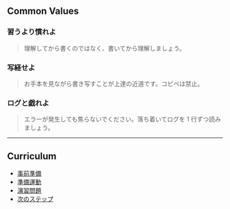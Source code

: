 ## Common Values

### 習うより慣れよ

> 理解してから書くのではなく、書いてから理解しましょう。

### 写経せよ

> お手本を見ながら書き写すことが上達の近道です。コピペは禁止。

### ログと戯れよ

> エラーが発生しても焦らないでください。落ち着いてログを 1 行ずつ読みましょう。

---

## Curriculum

- [事前準備]()
- [準備運動]()
- [演習問題]()
- [次のステップ]()
